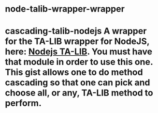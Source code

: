 # node-talib-wrapper-wrapper
# cascading-talib-nodejs A wrapper for the TA-LIB wrapper for NodeJS, here: [Nodejs TA-LIB](https://github.com/oransel/node-talib). **You must have that module in order to use this one.** This gist allows one to do method cascading so that one can pick and choose all, or any, TA-LIB method to perform.
